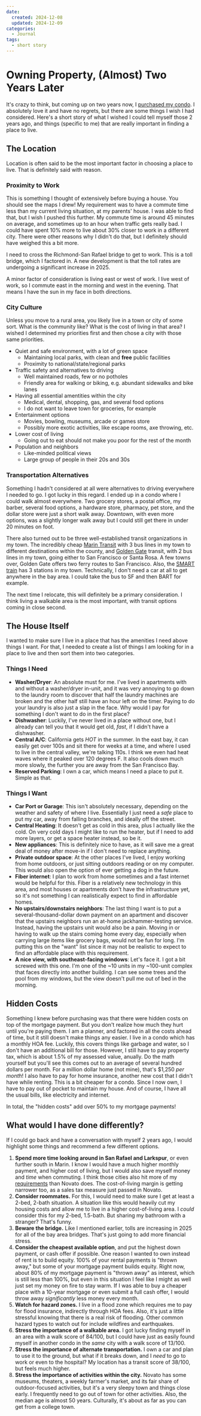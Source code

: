 ```yaml
---
date:
  created: 2024-12-08
  updated: 2024-12-09
categories:
  - Journal
tags:
  - short story
---
```

# Owning Property, (Almost) Two Years Later

It's crazy to think, but coming up on two years now, I [purchased my condo](./2024-06-14-buying-house.md). I absolutely love it and have no regrets, but there are some things I wish I had considered. Here's a short story of what I wished I could tell myself those 2 years ago, and things (specific to me) that are really important in finding a place to live.

<!-- more -->

## The Location

Location is often said to be the most important factor in choosing a place to live. That is definitely said with reason.

### Proximity to Work

This is something I thought of extensively before buying a house. You should see the maps I drew! My requirement was to have a commute time less than my current living situation, at my parents' house. I was able to find that, but I wish I pushed this further. My commute time is around 45 minutes on average, and sometimes up to an hour when traffic gets really bad. I could have spent 10% more to live about 30% closer to work in a different city. There were other reasons why I didn't do that, but I definitely should have weighed this a bit more.

I need to cross the Richmond-San Rafael bridge to get to work. This is a toll bridge, which I factored in. A new development is that the toll rates are undergoing a significant increase in 2025.

A minor factor of consideration is living east or west of work. I live west of work, so I commute east in the morning and west in the evening. That means I have the sun in my face in both directions.

### City Culture

Unless you move to a rural area, you likely live in a town or city of some sort. What is the community like? What is the cost of living in that area? I wished I determined my priorities first and then chose a city with those same priorities.

- Quiet and safe environment, with a lot of green space
    - Maintaining local parks, with clean and **free** public facilities
    - Proximity to national/state/regional parks
- Traffic safety and alternatives to driving
    - Well maintained roads, few or no potholes
    - Friendly area for walking or biking, e.g. abundant sidewalks and bike lanes
- Having all essential amentities within the city
    - Medical, dental, shopping, gas, and several food options
    - I do not want to leave town for groceries, for example
- Entertainment options
    - Movies, bowling, museums, arcade or games store
    - Possibly more exotic activities, like escape rooms, axe throwing, etc.
- Lower cost of living
    - Going out to eat should not make you poor for the rest of the month
- Population and neighbors
    - Like-minded political views
    - Large group of people in their 20s and 30s

### Transportation Alternatives

Something I hadn't considered at all were alternatives to driving everywhere I needed to go. I got lucky in this regard. I ended up in a condo where I could walk almost everywhere. Two grocery stores, a postal office, my barber, several food options, a hardware store, pharmacy, pet store, and the dollar store were just a short walk away. Downtown, with even more options, was a slightly longer walk away but I could still get there in under 20 minutes on foot.

There also turned out to be three well-established transit organizations in my town. The incredibly cheap [Marin Transit](https://marintransit.org/) with 3 bus lines in my town to different destinations within the county, and [Golden Gate](https://www.goldengate.org/) transit, with 2 bus lines in my town, going either to San Francisco or Santa Rosa. A few towns over, Golden Gate offers two ferry routes to San Francisco. Also, the [SMART train](https://www.sonomamarintrain.org/) has 3 stations in my town. Technically, I don't need a car at all to get anywhere in the bay area. I could take the bus to SF and then BART for example.

The next time I relocate, this will definitely be a primary consideration. I think living a walkable area is the most important, with transit options coming in close second.

## The House Itself

I wanted to make sure I live in a place that has the amenities I need above things I want. For that, I needed to create a list of things I am looking for in a place to live and then sort them into two categories.

### Things I Need

- **Washer/Dryer**: An absolute must for me. I've lived in apartments with and without a washer/dryer in-unit, and it was very annoying to go down to the laundry room to discover that half the laundry machines are broken and the other half still have an hour left on the timer. Paying to do your laundry is also just a slap in the face. Why would I pay for something I don't want to do in the first place?
- **Dishwasher**: Luckily, I've never lived in a place without one, but I already can tell you that it would get old, *fast*, if I didn't have a dishwasher.
- **Central A/C**: California gets *HOT* in the summer. In the east bay, it can easily get over 100s and sit there for weeks at a time, and where I used to live in the central valley, we're talking 110s. I think we even had heat waves where it peaked over 120 degrees F. It also cools down much more slowly, the further you are away from the San Francisco Bay.
- **Reserved Parking**: I own a car, which means I need a place to put it. Simple as that.

### Things I Want

- **Car Port or Garage**: This isn't absolutely necessary, depending on the weather and safety of where I live. Essentially I just need a *safe* place to put my car, away from falling branches, and ideally off the street.
- **Central Heating**: It doesn't get as cold in this area, plus I actually like the cold. On very cold days I might like to run the heater, but if I need to add more layers, or get a space heater instead, so be it.
- **New appliances**: This is definitely nice to have, as it will save me a great deal of money after move-in if I don't need to replace anything.
- **Private outdoor space**: At the other places I've lived, I enjoy working from home outdoors, or just sitting outdoors reading or on my computer. This would also open the option of ever getting a dog in the future.
- **Fiber internet**: I plan to work from home sometimes and a fast internet would be helpful for this. Fiber is a relatively new technology in this area, and most houses or apartments don't have the infrastructure yet, so it's not something I can realistically expect to find in affordable homes.
- **No upstairs/downstairs neighbors**: The last thing I want is to put a several-thousand-dollar down payment on an apartment and discover that the upstairs neighbors run an at-home jackhammer-testing service. Instead, having the upstairs unit would also be a pain. Moving in or having to walk up the stairs coming home every day, especially when carrying large items like grocery bags, would not be fun for long. I'm putting this on the "want" list since it may not be realistic to expect to find an affordable place with this requirement.
- **A nice view, with southeast-facing windows**: Let's face it. I got a bit screwed with this one. I'm one of the ~10 units in my ~100-unit complex that faces directly into another building. I can see some trees and the pool from my windows, but the view doesn't pull me out of bed in the morning.

## Hidden Costs

Something I knew before purchasing was that there were hidden costs on top of the mortgage payment. But you don't realize how much they hurt until you're paying them. I am a planner, and factored in all the costs ahead of time, but it still doesn't make things any easier. I live in a condo which has a monthly HOA fee. Luckily, this covers things like garbage and water, so I don't have an additional bill for those. However, I still have to pay property tax, which is about 1.5% of my assessed value, anually. Do the math yourself but you'll see this comes out to an average of several hundred dollars per month. For a million dollar home (not mine), that's \$1,250 *per month*! I also have to pay for home insurance, another new cost that I didn't have while renting. This is a bit cheaper for a condo. Since I now own, I have to pay out of pocket to maintain my house. And of course, I have all the usual bills, like electricity and internet.

In total, the "hidden costs" add over 50% to my mortgage payments!

## What would I have done differently?

If I could go back and have a conversation with myself 2 years ago, I would highlight some things and recommend a few different options.

1. **Spend more time looking around in San Rafael and Larkspur**, or even further south in Marin. I know I would have a much higher monthly payment, and higher cost of living, but I would also save myself money and *time* when commuting. I think those cities also hit more of my [requirements](#your-city) than Novato does. The cost-of-living margin is getting narrower too, as a sales tax measure just passed in Novato.
1. **Consider roommates.** For this, I would need to make sure I get at least a 2-bed, 2-bath situation. A situation like this would heavily cut my housing costs and allow me to live in a higher cost-of-living area. I *could* consider this for my 2-bed, 1.5-bath. But sharing my bathroom with a stranger? That's funny.
1. **Beware the bridge.** Like I mentioned earlier, tolls are increasing in 2025 for all of the bay area bridges. That's just going to add more financial stress.
1. **Consider the cheapest available option**, and put the highest down payment, or cash offer if possible. One reason I wanted to own instead of rent is to build equity. 100% of your rental payments is "thrown away," but some of your mortgage payment builds equity. Right now, about 80% of my mortgage payment is "thrown away" as interest, which is still less than 100%, but even in this situation I feel like I might as well just set my money on fire to stay warm. If I was able to buy a cheaper place with a 10-year mortgage or even submit a full cash offer, I would throw away *significantly* less money every month.
1. **Watch for hazard zones.** I live in a flood zone which requires me to pay for flood insurance, indirectly through HOA fees. Also, it's just a little stressful knowing that there is a real risk of flooding. Other common hazard types to watch out for include wildfires and earthquakes.
1. **Stress the importance of a walkable area.** I got lucky finding myself in an area with a walk score of 84/100, but I could have just as easily found myself in another condo in the *same* city with a walk score of 13/100.
1. **Stress the importance of alternate transportation.** I own a car and plan to use it to the ground, but what if it breaks down, and I *need* to go to work or even to the hospital? My location has a transit score of 38/100, but feels much higher.
1. **Stress the importance of activities within the city.** Novato has some museums, theaters, a weekly farmer's market, and its fair share of outdoor-focused activities, but it's a very sleepy town and things close early. I frequently need to go out of town for other activities. Also, the median age is almost 50 years. Culturally, it's about as far as you can get from a college town.
